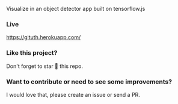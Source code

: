 Visualize in an object detector app built on tensorflow.js

### Live

https://gituth.herokuapp.com/

### Like this project?

Don't forget to star :star2: this repo.

### Want to contribute or need to see some improvements?

I would love that, please create an issue or send a PR.

